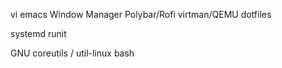 vi
emacs
Window Manager
Polybar/Rofi
virtman/QEMU
dotfiles

systemd
runit

GNU coreutils / util-linux
bash